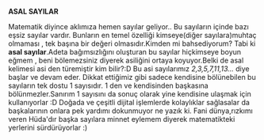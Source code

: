 **ASAL SAYILAR**

Matematik diyince aklımıza hemen sayılar geliyor..
Bu sayıların içinde bazı eşsiz sayılar vardır.
Bunların en temel özelliği kimseye(diğer sayılara)muhtaç olmaması ,
tek başına bir değeri olmasıdır.Kimden mi bahsediyorum?
Tabi ki **asal sayılar**.Adeta bağımsızlığını oluşturan bu sayılar hiçkimseye boyun eğmem ,
beni bölemezsiniz diyerek asiliğini ortaya koyuyor.Belki de asal kelimesi asi den türemiştir kim bilir?:D 
Bu asi sayılarımız _2,3,5,7,11,13..._ diye başlar ve devam eder.
Dikkat ettiğimiz gibi sadece kendisine bölünebilen bu sayıların tek dostu 1 sayısıdır.
1 den ve kendisinden başkasına bölünmezler.Sanırım 1 sayısını da sonuç olarak yine kendisine ulaşmak için kullanıyorlar :D 
Doğada ve çeşitli dijital işlemlerde kolaylıklar sağlasalar da başkalarının onlara pek yardımı dokunmuyor ne yazık ki.
Fani dünya,rızkımı veren  Hüda'dır başka sayılara minnet eylemem diyerek matematikteki yerlerini sürdürüyorlar :)
 
